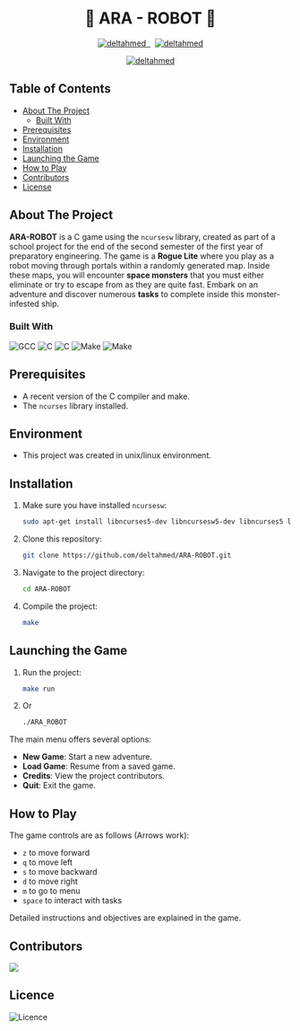 ﻿

<h1 align="center">🔲 ARA - ROBOT 🔳</h1>

</p>
<p align="center"> 
  <a href="https://github.com/deltahmed/ARA-ROBOT">
    <img src="https://img.shields.io/github/contributors/deltahmed/ARA-ROBOT.svg?style=for-the-badge" alt="deltahmed" /> </a>
  <a href="https://github.com/deltahmed/ARA-ROBOT">
    <img alt="" src="https://img.shields.io/github/issues/deltahmed/ARA-ROBOT.svg?style=for-the-badge">
    </a>
  <a href="https://github.com/deltahmed/ARA-ROBOT">
    <img alt="" src="https://img.shields.io/github/forks/deltahmed/ARA-ROBOT.svg?style=for-the-badge"></a>
  <a href="https://github.com/deltahmed/ARA-ROBOT">
    <img alt="" src="https://img.shields.io/github/stars/deltahmed/ARA-ROBOT.svg?style=for-the-badge"></a>
  <a href="https://raw.githubusercontent.com/deltahmed/ARA-ROBOT/master/LICENSE">
    <img src="https://img.shields.io/badge/License-BSD%202%20-blue?style=for-the-badge" alt="deltahmed" /> </a>
</p>



</p>
<p align="center"> 
  <a href="https://github.com/deltahmed/ARA-ROBOT">
    <img src="https://raw.githubusercontent.com/deltahmed/ARA-ROBOT/main/data/demo.gif" alt="deltahmed" /> </a>
</p>


## Table of Contents

* [About The Project](#about-the-project)
  * [Built With](#built-with)
* [Prerequisites](#prerequisites)
* [Environment](#environment)
* [Installation](#installation)
* [Launching the Game](#launching-the-game)
* [How to Play](#how-to-play)
* [Contributors](#contributors)
* [License](#license)


<!-- ABOUT THE PROJECT -->

## About The Project

**ARA-ROBOT** is a C game using the `ncursesw` library, created as part of a school project for the end of the second semester of the first year of preparatory engineering. The game is a **Rogue Lite** where you play as a robot moving through portals within a randomly generated map. Inside these maps, you will encounter **space monsters** that you must either eliminate or try to escape from as they are quite fast. Embark on an adventure and discover numerous **tasks** to complete inside this monster-infested ship.

### Built With

![GCC](https://img.shields.io/badge/-GCC-05122A?style=for-the-badge&logo=GNU)
![C](https://img.shields.io/badge/-C-05122A?style=for-the-badge&logo=C)
![C](https://img.shields.io/badge/-ncursesw-05122A?style=for-the-badge&logo=C)
![Make](https://img.shields.io/badge/-make-05122A?style=for-the-badge&logo=C)
![Make](https://img.shields.io/badge/-linux-05122A?style=for-the-badge&logo=linux)


## Prerequisites
- A recent version of the C compiler and make.
- The `ncurses` library installed.


## Environment 
- This project was created in unix/linux environment.

## Installation
1. Make sure you have installed `ncursesw`:
   ```sh
   sudo apt-get install libncurses5-dev libncursesw5-dev libncurses5 libncursesw5
   ```
2. Clone this repository:
   ```sh
   git clone https://github.com/deltahmed/ARA-ROBOT.git
   ```
3. Navigate to the project directory:
   ```sh
   cd ARA-ROBOT
   ```
4. Compile the project:
   ```sh
   make
   ```

## Launching the Game
1. Run the project:
   ```sh
   make run
   ```
2. Or 
   ```sh
   ./ARA_ROBOT
   ```

The main menu offers several options:
- **New Game**: Start a new adventure.
- **Load Game**: Resume from a saved game.
- **Credits**: View the project contributors.
- **Quit**: Exit the game.

## How to Play

The game controls are as follows (Arrows work):
- `z` to move forward
- `q` to move left
- `s` to move backward
- `d` to move right
- `m` to go to menu
- `space` to interact with tasks

Detailed instructions and objectives are explained in the game.

## Contributors

<a href="https://github.com/deltahmed/ARA-ROBOT/graphs/contributors">
  <img src="https://contrib.rocks/image?repo=deltahmed/ARA-ROBOT" />
</a>


## Licence 
![Licence](https://img.shields.io/badge/License-BSD%202%20-blue?style=for-the-badge)





